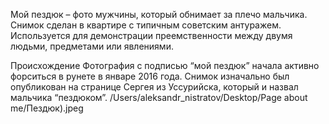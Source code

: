 Мой пездюк – фото мужчины, который обнимает за плечо мальчика. Снимок сделан в квартире с типичным советским антуражем. Используется для демонстрации преемственности между двумя людьми, предметами или явлениями.

Происхождение
Фотография с подписью “мой пездюк” начала активно форситься в рунете в январе 2016 года. Снимок изначально был опубликован на странице Сергея из Уссурийска, который и назвал мальчика “пездюком”.
/Users/aleksandr_nistratov/Desktop/Page about me/Пездюк).jpeg

